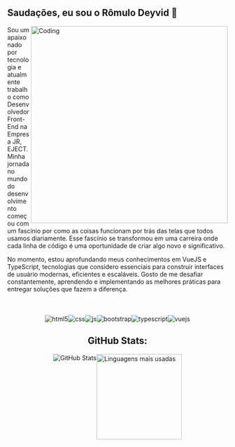 ## Saudações, eu sou o Rômulo Deyvid 🖖 
<img align="right" alt="Coding" width="450" src="https://i.pinimg.com/originals/5c/6a/1f/5c6a1fb4595e4b55b8398780d8a51343.gif">

<p > Sou um apaixonado por tecnologia e atualmente trabalho como Desenvolvedor Front-End na Empresa JR, EJECT. Minha jornada no mundo do desenvolvimento começou com um fascínio por como as coisas funcionam por trás das telas que todos usamos diariamente. Esse fascínio se transformou em uma carreira onde cada linha de código é uma oportunidade de criar algo novo e significativo.<p> No momento, estou aprofundando meus conhecimentos em VueJS e TypeScript, tecnologias que considero essenciais para construir interfaces de usuário modernas, eficientes e escaláveis. Gosto de me desafiar constantemente, aprendendo e implementando as melhores práticas para entregar soluções que fazem a diferença.</p>

<br>
<div  style="display: flex; justify-content: center; margin-top: 20px;">
  <img align="center" alt="html5" src="https://img.shields.io/badge/HTML5-E34F26?style=for-the-badge&logo=html5&logoColor=white" /> 
  <img align="center" alt="css" src="https://img.shields.io/badge/CSS3-1572B6?style=for-the-badge&logo=css3&logoColor=white" /> 
  <img align="center" alt="js" src="https://img.shields.io/badge/JavaScript-F7DF1E?style=for-the-badge&logo=javascript&logoColor=black" /> 
  <img align="center" alt="bootstrap" src="https://img.shields.io/badge/Bootstrap-6f42c1?style=for-the-badge&logo=bootstrap&logoColor=white" /> 
  <img align="center" alt="typescript" src="https://img.shields.io/badge/TypeScript-007ACC?style=for-the-badge&logo=typescript&logoColor=white" /> 
  <img align="center" alt="vuejs" src="https://img.shields.io/badge/Vue.js-42b883?style=for-the-badge&logo=vue.js&logoColor=white" />
</div>

<h2 style="text-align: center;">GitHub Stats:</h2>
<div style="display: flex; justify-content: center;">
  <picture>
    <source srcset="https://github-readme-stats.vercel.app/api?username=romulodeyvid&include_all_commits=true&show_icons=true&theme=dracula" media="(prefers-color-scheme: dark)" />
    <source srcset="https://github-readme-stats.vercel.app/api?username=romulodeyvid&show_icons=true" media="(prefers-color-scheme: light), (prefers-color-scheme: no-preference)" />
    <img src="https://github-readme-stats.vercel.app/api?username=anuraghazra&show_icons=true" alt="GitHub Stats"/>
  </picture>
  <img height="195" src="https://github-readme-stats.vercel.app/api/top-langs/?username=romulodeyvid&layout=compact&theme=dracula" alt="Linguagens mais usadas"/>
</div>
